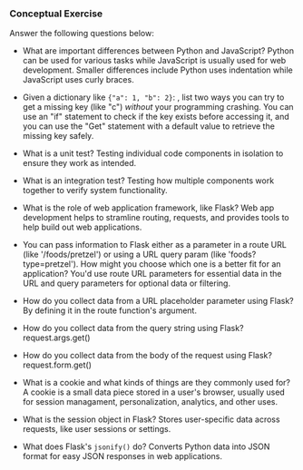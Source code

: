 ### Conceptual Exercise

Answer the following questions below:

- What are important differences between Python and JavaScript?
Python can be used for various tasks while JavaScript is usually used for web development. Smaller differences include Python uses indentation while JavaScript uses curly braces.

- Given a dictionary like ``{"a": 1, "b": 2}``: , list two ways you
  can try to get a missing key (like "c") *without* your programming
  crashing.
  You can use an "if" statement to check if the key exists before accessing it, and you can use the "Get" statement with a default value to retrieve the missing key safely.

- What is a unit test?
Testing individual code components in isolation to ensure they work as intended.

- What is an integration test?
Testing how multiple components work together to verify system functionality.

- What is the role of web application framework, like Flask?
Web app development helps to stramline routing, requests, and provides tools to help build out web applications.

- You can pass information to Flask either as a parameter in a route URL
  (like '/foods/pretzel') or using a URL query param (like
  'foods?type=pretzel'). How might you choose which one is a better fit
  for an application?
  You'd use route URL parameters for essential data in the URL and query parameters for optional data or filtering.

- How do you collect data from a URL placeholder parameter using Flask?
By defining it in the route function's argument.

- How do you collect data from the query string using Flask?
request.args.get()

- How do you collect data from the body of the request using Flask?
request.form.get()

- What is a cookie and what kinds of things are they commonly used for?
A cookie is a small data piece stored in a user's browser, usually used for session managament, personalization, analytics, and other uses.

- What is the session object in Flask?
Stores user-specific data across requests, like user sessions or settings.

- What does Flask's `jsonify()` do?
Converts Python data into JSON format for easy JSON responses in web applications.
